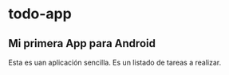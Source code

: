 # todo-app

## Mi primera App para Android

Esta es uan aplicación sencilla. Es un listado de tareas a realizar.